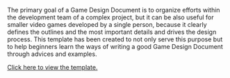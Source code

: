 The primary goal of a Game Design Document is to organize efforts within the development team of a complex project, but it can be also useful for smaller video games developed by a single person, because it clearly defines the outlines and the most important details and drives the design process. This template has been created to not only serve this purpose but to help beginners learn the ways of writing a good Game Design Document through advices and examples.

[Click here to view the template.](https://kosinaz.github.io/game-design-document-template-for-beginners/Game%20Design%20Document)
